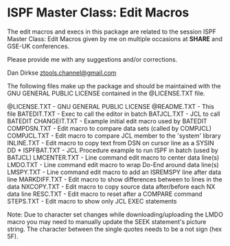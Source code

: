 # ISPF Master Class: Edit Macros
The edit macros and execs in this package are related to the
session ISPF Master Class: Edit Macros given by me on multiple
occasions at **SHARE** and GSE-UK conferences.

Please provide me with any suggestions and/or corrections.

Dan Dirkse
ztools.channel@gmail.com


The following files make up the package and should be maintained with
the GNU GENERAL PUBLIC LICENSE contained in the @LICENSE.TXT file.

@LICENSE.TXT - GNU GENERAL PUBLIC LICENSE
@README.TXT  - This file
BATEDIT.TXT  - Exec to call the editor in batch
BATJCL.TXT   - JCL to call BATEDIT
CHANGEIT.TXT - Example initial edit macro used by BATEDIT
COMPDSN.TXT  - Edit macro to compare data sets (called by COMPJCL)
COMPJCL.TXT  - Edit macro to compare JCL member to the 'system' library
INLINE.TXT   - Edit macro to copy text from DSN on cursor line as a SYSIN DD *
ISPFBAT.TXT  - JCL Procedure example to run ISPF in batch (used by BATJCL)
LMCENTER.TXT - Line command edit macro to center data line(s)
LMDO.TXT     - Line command edit macro to wrap Do-End around data line(s)
LMSPY.TXT    - Line command edit macro to add an ISREMSPY line after data line
MARKDIFF.TXT - Edit macro to show differences between to lines in the data
NXCOPY.TXT   - Edit macro to copy source data after/before each NX data line
RESC.TXT     - Edit macro to reset after a COMPARE command
STEPS.TXT    - Edit macro to show only JCL EXEC statements

Note: Due to character set changes while downloading/uploading the LMDO macro
      you may need to manually update the SEEK statement's picture string.
      The character between the single quotes needs to be a not sign (hex 5F).
